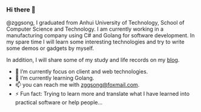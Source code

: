 ### Hi there 👋

@zggsong, I graduated from Anhui University of Technology, School of Computer Science and Technology. I am currently working in a manufacturing company using C# and Golang for software development. In my spare time I will learn some interesting technologies and try to write some demos or gadgets by myself.

In addition, I will share some of my study and life records on my [blog](https://www.zggsong.com). 

- 🔭 I’m currently focus on client and web technologies.
- 🌱 I’m currently learning Golang.
- 📫 you can reach me with [zggsong@foxmail.com](mailto://zggsong@foxmail.com).
- ⚡ Fun fact: Trying to learn more and translate what I have learned into practical software or help people...
